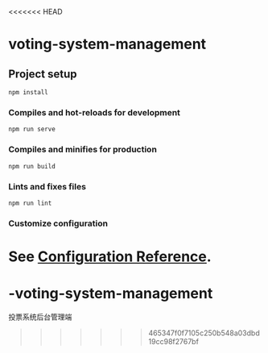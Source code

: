 <<<<<<< HEAD
# voting-system-management

## Project setup
```
npm install
```

### Compiles and hot-reloads for development
```
npm run serve
```

### Compiles and minifies for production
```
npm run build
```

### Lints and fixes files
```
npm run lint
```

### Customize configuration
See [Configuration Reference](https://cli.vuejs.org/config/).
=======
# -voting-system-management
投票系统后台管理端
>>>>>>> 465347f0f7105c250b548a03dbd19cc98f2767bf

